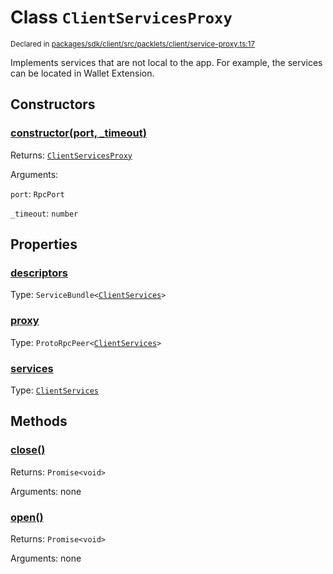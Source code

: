 # Class `ClientServicesProxy`
<sub>Declared in [packages/sdk/client/src/packlets/client/service-proxy.ts:17](https://github.com/dxos/dxos/blob/main/packages/sdk/client/src/packlets/client/service-proxy.ts#L17)</sub>


Implements services that are not local to the app.
For example, the services can be located in Wallet Extension.


## Constructors
### [constructor(port, _timeout)](https://github.com/dxos/dxos/blob/main/packages/sdk/client/src/packlets/client/service-proxy.ts#L21)



Returns: <code>[ClientServicesProxy](/api/@dxos/client/classes/ClientServicesProxy)</code>

Arguments: 

`port`: <code>RpcPort</code>

`_timeout`: <code>number</code>


## Properties
### [descriptors](https://github.com/dxos/dxos/blob/main/packages/sdk/client/src/packlets/client/service-proxy.ts#L39)
Type: <code>ServiceBundle&lt;[ClientServices](/api/@dxos/client/types/ClientServices)&gt;</code>

### [proxy](https://github.com/dxos/dxos/blob/main/packages/sdk/client/src/packlets/client/service-proxy.ts#L35)
Type: <code>ProtoRpcPeer&lt;[ClientServices](/api/@dxos/client/types/ClientServices)&gt;</code>

### [services](https://github.com/dxos/dxos/blob/main/packages/sdk/client/src/packlets/client/service-proxy.ts#L43)
Type: <code>[ClientServices](/api/@dxos/client/types/ClientServices)</code>


## Methods
### [close()](https://github.com/dxos/dxos/blob/main/packages/sdk/client/src/packlets/client/service-proxy.ts#L51)



Returns: <code>Promise&lt;void&gt;</code>

Arguments: none

### [open()](https://github.com/dxos/dxos/blob/main/packages/sdk/client/src/packlets/client/service-proxy.ts#L47)



Returns: <code>Promise&lt;void&gt;</code>

Arguments: none
